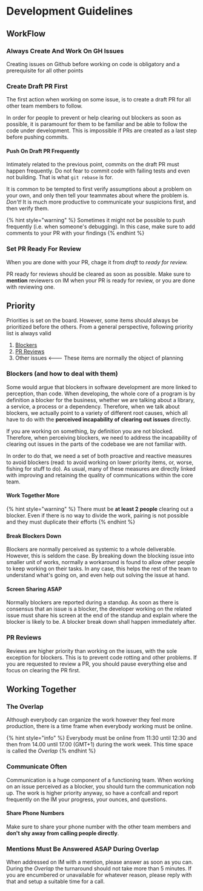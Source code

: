 # Development Guidelines

## WorkFlow

### Always Create And Work On GH Issues

Creating issues on Github before working on code is obligatory and a prerequisite for all other points

### Create Draft PR First

The first action when working on some issue, is to create a draft PR for all other team members to follow.

In order for people to prevent or help clearing out blockers as soon as possible, it is paramount for them to be familiar and be able to follow the code under development. This is impossible if PRs are created as a last step before pushing commits. 

#### Push On Draft PR Frequently

Intimately related to the previous point, commits on the draft PR must happen frequently. Do not fear to commit code with failing tests and even not building. That is what `git rebase` is for. 

It is common to be tempted to first verify assumptions about a problem on your own, and only then tell your teammates about where the problem is. _Don't!_ It is much more productive to communicate your suspicions first, and then verify them.

{% hint style="warning" %}
Sometimes it might not be possible to push frequently \(i.e. when someone's debugging\). In this case, make sure to add comments to your PR with your findings
{% endhint %}

### Set PR Ready For Review

When you are done with your PR, chage it from _draft_ to _ready for review._ 

PR ready for reviews should be cleared as soon as possible. Make sure to **mention** reviewers on IM when your PR is ready for review, or you are done with reviewing one. 

## Priority

Priorities is set on the board. However, some items should always be prioritized before the others. From a general perspective, following priority list is always valid

1. [Blockers](development-guidelines.md#blockers-and-how-to-deal-with-them)
2. [PR Reviews](development-guidelines.md#pr-reviews)
3. Other issues     &lt;--- These items are normally the object of planning

### Blockers \(and how to deal with them\)

Some would argue that blockers in software development are more linked to perception, than code. When developing, the whole core of a program is by definition a blocker for the business, whether we are talking about a library, a service, a process or a dependency. Therefore, when we talk about blockers, we actually point to a variety of different root causes, which all have to do with the **perceived incapability of clearing out issues** directly.

If you are working on something, by definition you are not blocked. Therefore, when perceiving blockers, we need to address the incapability of clearing out issues in the parts of the codebase we are not familiar with. 

In order to do that, we need a set of both proactive and reactive measures to avoid blockers \(read: to avoid working on lower priority items, or, worse, fishing for stuff to do\). As usual, many of these measures are directly linked with improving and retaining the quality of communications within the core team.

#### Work Together More

{% hint style="warning" %}
There must be **at least 2 people** clearing out a blocker. Even if there is no way to divide the work, pairing is not possible and they must duplicate their efforts
{% endhint %}

#### Break Blockers Down

Blockers are normally perceived as systemic to a whole deliverable. However, this is seldom the case. By breaking down the blocking issue into smaller unit of works, normally a workaround is found to allow other people to keep working on their tasks. In any case, this helps the rest of the team to understand what's going on, and even help out solving the issue at hand.

#### Screen Sharing ASAP

Normally blockers are reported during a standup. As soon as there is consensus that an issue is a blocker, the developer working on the related issue must share his screen at the end of the standup and explain where the blocker is likely to be. A blocker break down shall happen immediately after.

### PR Reviews

Reviews are higher priority than working on the issues, with the sole exception for blockers. This is to prevent code rotting and other problems. If you are requested to review a PR, you should pause everything else and focus on clearing the PR first. 

## Working Together

### The Overlap

Although everybody can organize the work however they feel more production, there is a time frame when everybody working must be online.

{% hint style="info" %}
Everybody must be online from 11:30 until 12:30 and then from 14.00 until 17.00 \(GMT+1\) during the work week. This time space is called the _Overlap_ 
{% endhint %}

### Communicate Often

Communication is a huge component of a functioning team. When working on an issue perceived as a blocker, you should turn the communication nob up. The work is higher priority anyway, so have a confcall and report frequently on the IM your progress, your ounces, and questions.

#### Share Phone Numbers

Make sure to share your phone number with the other team members and **don't shy away from calling people directly**.

### Mentions Must Be Answered ASAP During Overlap

When addressed on IM with a mention, please answer as soon as you can. During the _Overlap_ the turnaround should not take more than 5 minutes. If you are encumbered or unavailable for whatever reason, please reply with that and setup a suitable time for a call. 
